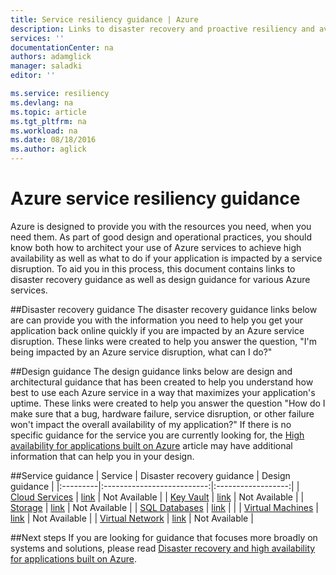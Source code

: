 ```yaml
---
title: Service resiliency guidance | Azure
description: Links to disaster recovery and proactive resiliency and availability guidance for Azure services.
services: ''
documentationCenter: na
authors: adamglick
manager: saladki
editor: ''

ms.service: resiliency
ms.devlang: na
ms.topic: article
ms.tgt_pltfrm: na
ms.workload: na
ms.date: 08/18/2016
ms.author: aglick
---
```


# Azure service resiliency guidance
Azure is designed to provide you with the resources you need, when you need them. As part of good design and operational practices, you should know both how to architect your use of Azure services to achieve high availability as well as what to do if your application is impacted by a service disruption. To aid you in this process, this document contains links to disaster recovery guidance as well as design guidance for various Azure services.

##Disaster recovery guidance
The disaster recovery guidance links below are can provide you with the information you need to help you get your application back online quickly if you are impacted by an Azure service disruption. These links were created to help you answer the question, "I'm being impacted by an Azure service disruption, what can I do?"

##Design guidance
The design guidance links below are design and architectural guidance that has been created to help you understand how best to use each Azure service in a way that maximizes your application's uptime. These links were created to help you answer the question "How do I make sure that a bug, hardware failure, service disruption, or other failure won't impact the overall availability of my application?" If there is no specific guidance for the service you are currently looking for, the [High availability for applications built on Azure](resiliency-high-availability-azure-applications.md) article may have additional information that can help you in your design. 

##Service guidance
| Service  | Disaster recovery guidance | Design guidance |
|:---------|:--------------------------:|:------------------:|
| [Cloud Services](http://www.azure.cn/services/cloud-services/ "Azure Cloud Services")       | [link](../cloud-services/cloud-services-disaster-recovery-guidance.md "Azure Cloud Services disaster recovery guidance")   | Not Available |
| [Key Vault](http://www.azure.cn/services/key-vault/ "Azure Key Vault")                      | [link](../key-vault/key-vault-disaster-recovery-guidance.md "Azure Key Vault disaster recovery guidance")        | Not Available |
| [Storage](http://www.azure.cn/services/storage/ "Azure Storage")                            | [link](../storage/storage-disaster-recovery-guidance.md "Azure Storage disaster recovery guidance")          | Not Available |
| [SQL Databases](http://www.azure.cn/services/sql-database/ "Azure SQL Databases")           | [link](../sql-database/sql-database-disaster-recovery.md  "Azure SQL Database disaster recovery guidance")    |  |
| [Virtual Machines](http://www.azure.cn/services/virtual-machines/ "Azure Virtual Machines") | [link](../virtual-machines/virtual-machines-disaster-recovery-guidance.md "Azure Virtual Machines disaster recovery guidance") | Not Available |
| [Virtual Network](http://www.azure.cn/services/virtual-network/ "Azure Virtual Network")    | [link](../virtual-network/virtual-network-disaster-recovery-guidance.md "Azure Virtual Network disaster recovery guidance")  | Not Available |

##Next steps
If you are looking for guidance that focuses more broadly on systems and solutions, please read [Disaster recovery and high availability for applications built on Azure](resiliency-disaster-recovery-high-availability-azure-applications.md).